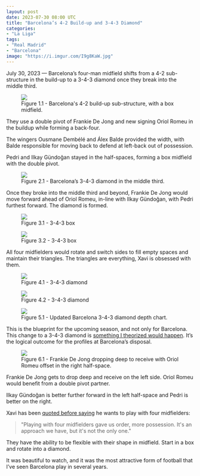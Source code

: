 ```yaml
---
layout: post
date: 2023-07-30 08:00 UTC
title: "Barcelona’s 4-2 Build-up and 3-4-3 Diamond"
categories:
- "La Liga"
tags:
- "Real Madrid"
- "Barcelona"
image: "https://i.imgur.com/I9g8KaW.jpg"
---
```


July 30, 2023 — Barcelona’s four-man midfield shifts from a 4-2 sub-structure in the build-up to a 3-4-3 diamond once they break into the middle third.

<!---more--->

<figure>
    <img src="https://i.imgur.com/9NL0UNe.jpg">
    <figcaption>Figure 1.1 - Barcelona's 4-2 build-up sub-structure, with a box midfield.</figcaption>
</figure>

They use a double pivot of Frankie De Jong and new signing Oriol Romeu in the buildup while forming a back-four.

The wingers Ousmane Dembélé and Álex Balde provided the width, with Balde responsible for moving back to defend at left-back out of possession.

Pedri and Ilkay Gündoğan stayed in the half-spaces, forming a box midfield with the double pivot.

<figure>
    <img src="https://i.imgur.com/I9g8KaW.jpg">
    <figcaption>Figure 2.1 - Barcelona’s 3-4-3 diamond in the middle third.</figcaption>
</figure>

Once they broke into the middle third and beyond, Frankie De Jong would move forward ahead of Oriol Romeu, in-line with Ilkay Gündoğan, with Pedri furthest forward. The diamond is formed.

<figure>
    <img src="https://i.imgur.com/hMnkZNj.jpg">
    <figcaption>Figure 3.1 - 3-4-3 box</figcaption>
</figure>

<figure>
    <img src="https://i.imgur.com/XW3bsKf.jpg">
    <figcaption>Figure 3.2 - 3-4-3 box</figcaption>
</figure>

All four midfielders would rotate and switch sides to fill empty spaces and maintain their triangles. The triangles are everything, Xavi is obsessed with them.

<figure>
    <img src="https://i.imgur.com/1svIeWt.jpg">
    <figcaption>Figure 4.1 - 3-4-3 diamond</figcaption>
</figure>

<figure>
    <img src="https://i.imgur.com/aeIsKna.jpg">
    <figcaption>Figure 4.2 - 3-4-3 diamond</figcaption>
</figure>

<figure>
    <img src="https://i.imgur.com/ohuIKEW.jpg">
    <figcaption>Figure 5.1 - Updated Barcelona 3-4-3 diamond depth chart.</figcaption>
</figure>

This is the blueprint for the upcoming season, and not only for Barcelona. This change to a 3-4-3 diamond is [something I theorized would happen](https://tacticsjournal.com/2023/07/06/the-switch-from-box-to-diamond-next-season/). It’s the logical outcome for the profiles at Barcelona’s disposal.

<figure>
    <img src="https://i.imgur.com/IO7PAeE.jpg">
    <figcaption>Figure 6.1 - Frankie De Jong dropping deep to receive with Oriol Romeu offset in the right half-space.</figcaption>
</figure>

Frankie De Jong gets to drop deep and receive on the left side. Oriol Romeu would benefit from a double pivot partner.

Ilkay Gündoğan is better further forward in the left half-space and Pedri is better on the right.

Xavi has been [quoted before saying](https://twitter.com/barcauniversal/status/1666838679795499015?s=46&t=EwWKBMyY400eGGXYwoRkiw) he wants to play with four midfielders:

> "Playing with four midfielders gave us order, more possession. It's an approach we have, but it's not the only one."

They have the ability to be flexible with their shape in midfield. Start in a box and rotate into a diamond.

It was beautiful to watch, and it was the most attractive form of football that I’ve seen Barcelona play in several years.
